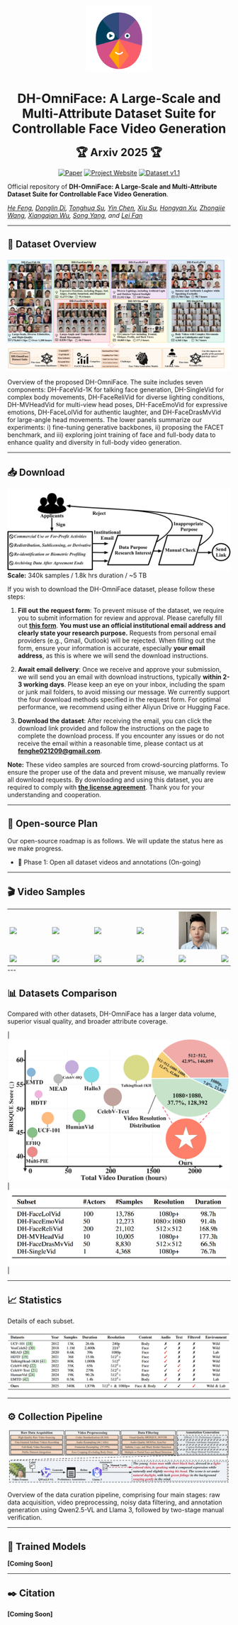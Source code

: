 <div align="center">

<img src="https://raw.githubusercontent.com/luna-ai-lab/DH-FaceVid-1K/main/assets/logo.svg" alt="DH-FaceVid-1K Logo" width="150">


# DH-OmniFace: A Large-Scale and Multi-Attribute Dataset Suite for Controllable Face Video Generation

<span style="font-size: 24px; font-weight: bold;">🏆 Arxiv 2025 🏆</span>

[![Paper](https://img.shields.io/badge/arXiv-Paper-b31b1b?logo=arxiv&logoColor=b31b1b)](#)
[![Project Website](https://img.shields.io/badge/DH--FaceVid--1K-Website-4CAF50?logo=googlechrome&logoColor=white)](https://fenghe12.github.io/DH-OmniFace/)
[![Dataset v1.1](https://img.shields.io/badge/Request_Access-v1.0-8A2BE2?style=flat&logo=apache-spark&logoColor=white)](https://docs.google.com/forms/d/e/1FAIpQLSeSMkATTXO22YvLFj-qC_hDM8LCd912Y45cdyINU91HbgP9KQ/viewform?usp=header)

</div>

Official repository of **DH-OmniFace: A Large-Scale and Multi-Attribute Dataset Suite for Controllable Face Video Generation**.

*[He Feng](https://github.com/fenghe12), [Donglin Di](https://scholar.google.com/citations?hl=zh-CN&user=L8tcNioAAAAJ), [Tonghua Su](https://scholar.google.hk/citations?hl=zh-CN&user=67fxVzoAAAAJ), [Yin Chen](#), [Xiu Su](#), [Hongyan Xu](#), [Zhongjie Wang](#), [Xiangqian Wu](#), [Song Yang](#), and [Lei Fan](https://hellodfan.github.io/)*

---

## 📖 Dataset Overview

![Dataset Overview](static/images/figure1-0918.png)

Overview of the proposed DH-OmniFace. The suite includes seven components: DH-FaceVid-1K for talking face generation, DH-SingleVid for
complex body movements, DH-FaceReliVid for diverse lighting conditions, DH-MVHeadVid for multi-view head poses, DH-FaceEmoVid for expressive
emotions, DH-FaceLolVid for authentic laughter, and DH-FaceDrasMvVid for large-angle head movements. The lower panels summarize our experiments:
i) fine-tuning generative backbones, ii) proposing the FACET benchmark, and iii) exploring joint training of face and full-body data to enhance quality and diversity in full-body video generation.

---

## 📥 Download

![Application](static\images\application.png)
**Scale:** 340k samples / 1.8k hrs duration / ~5 TB

If you wish to download the DH-OmniFace dataset, please follow these steps:

1.  **Fill out the request form**: To prevent misuse of the dataset, we require you to submit information for review and approval. Please carefully fill out [**this form**](https://docs.google.com/forms/d/e/1FAIpQLSeSMkATTXO22YvLFj-qC_hDM8LCd912Y45cdyINU91HbgP9KQ/viewform?usp=header). **You must use an official institutional email address and clearly state your research purpose.** Requests from personal email providers (e.g., Gmail, Outlook) will be rejected. When filling out the form, ensure your information is accurate, especially **your email address**, as this is where we will send the download instructions.

2.  **Await email delivery**: Once we receive and approve your submission, we will send you an email with download instructions, typically **within 2-3 working days**. Please keep an eye on your inbox, including the spam or junk mail folders, to avoid missing our message. We currently support the four download methods specified in the request form. For optimal performance, we recommend using either Aliyun Drive or Hugging Face.

3.  **Download the dataset**: After receiving the email, you can click the download link provided and follow the instructions on the page to complete the download process. If you encounter any issues or do not receive the email within a reasonable time, please contact us at **fenghe021209@gmail.com**.

**Note:** These video samples are sourced from crowd-sourcing platforms. To ensure the proper use of the data and prevent misuse, we manually review all download requests. By downloading and using this dataset, you are required to comply with [**the license agreement**](https://github.com/fenghe12/DH-OmniFace/blob/main/LICENSE). Thank you for your understanding and cooperation.

---

## 🚀 Open-source Plan

Our open-source roadmap is as follows. We will update the status here as we make progress.

- 🔄 Phase 1: Open all dataset videos and annotations (On-going)


---

## 🎬 Video Samples

<table class="center" style="border-collapse: collapse; margin: auto;">
  <!-- Row 1: Numeric IDs -->
  <tr>
    <td width="20%" style="border: none; padding: 5px;"><img src="facevid/gifs/000680.gif" style="width: 100%;"></td>
    <td width="20%" style="border: none; padding: 5px;"><img src="facevid/gifs/001106.gif" style="width: 100%;"></td>
    <td width="20%" style="border: none; padding: 5px;"><img src="facevid/gifs/001406.gif" style="width: 100%;"></td>
    <td width="20%" style="border: none; padding: 5px;"><img src="facevid/gifs/001592.gif" style="width: 100%;"></td>
    <td width="20%" style="border: none; padding: 5px;"><img src="facevid/gifs/002148.gif" style="width: 100%;"></td>
    <td width="20%" style="border: none; padding: 5px;"><img src="facevid/gifs/002728.gif" style="width: 100%;"></td>
  </tr>

  <!-- Row 2: Alphanumeric IDs -->
  <tr>
    <td width="20%" style="border: none; padding: 5px;"><img src="facevid/gifs/0s1UUn9aSSw_7.gif" style="width: 100%;"></td>
    <td width="20%" style="border: none; padding: 5px;"><img src="facevid/gifs/39Br2A7lxac_22.gif" style="width: 100%;"></td>
    <td width="20%" style="border: none; padding: 5px;"><img src="facevid/gifs/3lfO6OCqcCA_0.gif" style="width: 100%;"></td>
    <td width="20%" style="border: none; padding: 5px;"><img src="facevid/gifs/BFs-a-hqs2I_9.gif" style="width: 100%;"></td>
    <td width="20%" style="border: none; padding: 5px;"><img src="facevid/gifs/Czb5Ml9VDsI_0.gif" style="width: 100%;"></td>
    <td width="20%" style="border: none; padding: 5px;"><img src="facevid/gifs/GrjEDguF59Q_0.gif" style="width: 100%;"></td>
  </tr>
</table>
---

## 📊 Datasets Comparison

Compared with other datasets, DH-OmniFace has a larger data volume, superior visual quality, and broader attribute coverage.

| ![Dataset Overview](static/images/figure1-0917.png) | ![Comparison](static/images/img_v3_02r4_88423c55-6652-4cf9-89b0-a19261c1336g.jpg) |


---

## 📈 Statistics

Details of each subset.

![Statistics](static\images\img_v3_02r4_cebe0894-d5db-4059-80e3-0f1bb1ba3e9g.jpg)

---

## ⚙️ Collection Pipeline

![Collection Pipeline](static\images\figure4_cropped.png)

Overview of the data curation pipeline, comprising four main stages: raw data acquisition, video preprocessing, noisy data filtering, and annotation
generation using Qwen2.5-VL and Llama 3, followed by two-stage manual verification.


---

## 🧠 Trained Models

**[Coming Soon]**

---

## ✒️ Citation

**[Coming Soon]**
<!-- If you find the DH-OmniFace dataset useful for your work, please consider citing our paper:
```
@inproceedings{di2025facevid,
      title = {DH-FaceVid-1K: A Large-Scale High-Quality Dataset for Face Video Generation},
      author = {Di, Donglin and Feng, He and Sun, Wenzhang and Ma, Yongjia and Li, Hao and Chen, Wei and Fan, Lei and Su, Tonghua and Yang, Xun},
      booktitle = {Proceedings of the IEEE/CVF International Conference on Computer Vision (ICCV)},
      year = {2025}
}
``` -->
